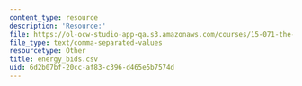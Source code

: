 ```yaml
---
content_type: resource
description: 'Resource:'
file: https://ol-ocw-studio-app-qa.s3.amazonaws.com/courses/15-071-the-analytics-edge-spring-2017/6d2b07bf20ccaf83c396d465e5b7574d_energy_bids.csv
file_type: text/comma-separated-values
resourcetype: Other
title: energy_bids.csv
uid: 6d2b07bf-20cc-af83-c396-d465e5b7574d
---
```

